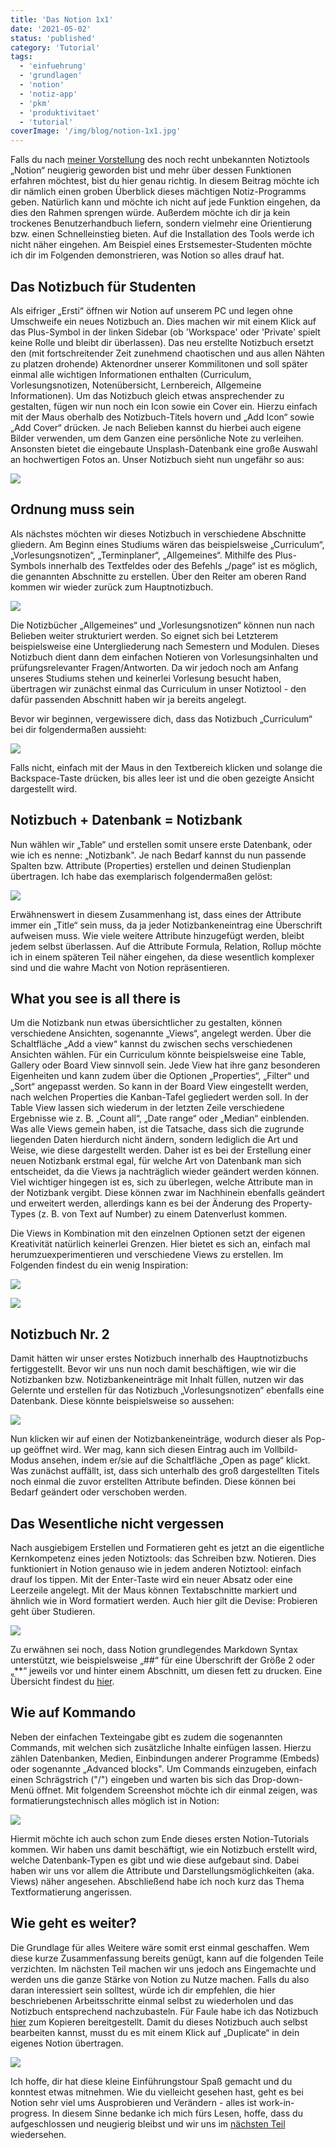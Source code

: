 ```yaml
---
title: 'Das Notion 1x1'
date: '2021-05-02'
status: 'published'
category: 'Tutorial'
tags:
  - 'einfuehrung'
  - 'grundlagen'
  - 'notion'
  - 'notiz-app'
  - 'pkm'
  - 'produktivitaet'
  - 'tutorial'
coverImage: '/img/blog/notion-1x1.jpg'
---
```


Falls du nach [meiner Vorstellung](/blog/2021-04-18-notion-allrounder) des noch recht unbekannten Notiztools „Notion“ neugierig geworden bist und mehr über dessen Funktionen erfahren möchtest, bist du hier genau richtig. In diesem Beitrag möchte ich dir nämlich einen groben Überblick dieses mächtigen Notiz-Programms geben. Natürlich kann und möchte ich nicht auf jede Funktion eingehen, da dies den Rahmen sprengen würde. Außerdem möchte ich dir ja kein trockenes Benutzerhandbuch liefern, sondern vielmehr eine Orientierung bzw. einen Schnelleinstieg bieten. Auf die Installation des Tools werde ich nicht näher eingehen. Am Beispiel eines Erstsemester-Studenten möchte ich dir im Folgenden demonstrieren, was Notion so alles drauf hat.

<!--more-->

## Das Notizbuch für Studenten

Als eifriger „Ersti“ öffnen wir Notion auf unserem PC und legen ohne Umschweife ein neues Notizbuch an. Dies machen wir mit einem Klick auf das Plus-Symbol in der linken Sidebar (ob 'Workspace' oder 'Private' spielt keine Rolle und bleibt dir überlassen). Das neu erstellte Notizbuch ersetzt den (mit fortschreitender Zeit zunehmend chaotischen und aus allen Nähten zu platzen drohende) Aktenordner unserer Kommilitonen und soll später einmal alle wichtigen Informationen enthalten (Curriculum, Vorlesungsnotizen, Notenübersicht, Lernbereich, Allgemeine Informationen). Um das Notizbuch gleich etwas ansprechender zu gestalten, fügen wir nun noch ein Icon sowie ein Cover ein. Hierzu einfach mit der Maus oberhalb des Notizbuch-Titels hovern und „Add Icon“ sowie „Add Cover“ drücken. Je nach Belieben kannst du hierbei auch eigene Bilder verwenden, um dem Ganzen eine persönliche Note zu verleihen. Ansonsten bietet die eingebaute Unsplash-Datenbank eine große Auswahl an hochwertigen Fotos an. Unser Notizbuch sieht nun ungefähr so aus:

![](/img/blog/notion-intro-01.png)

## Ordnung muss sein

Als nächstes möchten wir dieses Notizbuch in verschiedene Abschnitte gliedern. Am Beginn eines Studiums wären das beispielsweise „Curriculum“, „Vorlesungsnotizen“, „Terminplaner“, „Allgemeines“. Mithilfe des Plus-Symbols innerhalb des Textfeldes oder des Befehls „/page“ ist es möglich, die genannten Abschnitte zu erstellen. Über den Reiter am oberen Rand kommen wir wieder zurück zum Hauptnotizbuch.

![](/img/blog/notion-intro-02.png)

Die Notizbücher „Allgemeines“ und „Vorlesungsnotizen“ können nun nach Belieben weiter strukturiert werden. So eignet sich bei Letzterem beispielsweise eine Untergliederung nach Semestern und Modulen. Dieses Notizbuch dient dann dem einfachen Notieren von Vorlesungsinhalten und prüfungsrelevanter Fragen/Antworten. Da wir jedoch noch am Anfang unseres Studiums stehen und keinerlei Vorlesung besucht haben, übertragen wir zunächst einmal das Curriculum in unser Notiztool - den dafür passenden Abschnitt haben wir ja bereits angelegt.

Bevor wir beginnen, vergewissere dich, dass das Notizbuch „Curriculum“ bei dir folgendermaßen aussieht:

![](/img/blog/notion-intro-03.png)

Falls nicht, einfach mit der Maus in den Textbereich klicken und solange die Backspace-Taste drücken, bis alles leer ist und die oben gezeigte Ansicht dargestellt wird.

## Notizbuch + Datenbank = Notizbank

Nun wählen wir „Table“ und erstellen somit unsere erste Datenbank, oder wie ich es nenne: „Notizbank". Je nach Bedarf kannst du nun passende Spalten bzw. Attribute (Properties) erstellen und deinen Studienplan übertragen. Ich habe das exemplarisch folgendermaßen gelöst:

![](/img/blog/notion-intro-04.png)

Erwähnenswert in diesem Zusammenhang ist, dass eines der Attribute immer ein „Title“ sein muss, da ja jeder Notizbankeneintrag eine Überschrift aufweisen muss. Wie viele weitere Attribute hinzugefügt werden, bleibt jedem selbst überlassen. Auf die Attribute Formula, Relation, Rollup möchte ich in einem späteren Teil näher eingehen, da diese wesentlich komplexer sind und die wahre Macht von Notion repräsentieren.

## What you see is all there is

Um die Notizbank nun etwas übersichtlicher zu gestalten, können verschiedene Ansichten, sogenannte „Views“, angelegt werden. Über die Schaltfläche „Add a view“ kannst du zwischen sechs verschiedenen Ansichten wählen. Für ein Curriculum könnte beispielsweise eine Table, Gallery oder Board View sinnvoll sein. Jede View hat ihre ganz besonderen Eigenheiten und kann zudem über die Optionen „Properties“, „Filter“ und „Sort“ angepasst werden. So kann in der Board View eingestellt werden, nach welchen Properties die Kanban-Tafel gegliedert werden soll. In der Table View lassen sich wiederum in der letzten Zeile verschiedene Ergebnisse wie z. B. „Count all“, „Date range“ oder „Median“ einblenden. Was alle Views gemein haben, ist die Tatsache, dass sich die zugrunde liegenden Daten hierdurch nicht ändern, sondern lediglich die Art und Weise, wie diese dargestellt werden. Daher ist es bei der Erstellung einer neuen Notizbank erstmal egal, für welche Art von Datenbank man sich entscheidet, da die Views ja nachträglich wieder geändert werden können. Viel wichtiger hingegen ist es, sich zu überlegen, welche Attribute man in der Notizbank vergibt. Diese können zwar im Nachhinein ebenfalls geändert und erweitert werden, allerdings kann es bei der Änderung des Property-Types (z. B. von Text auf Number) zu einem Datenverlust kommen.

Die Views in Kombination mit den einzelnen Optionen setzt der eigenen Kreativität natürlich keinerlei Grenzen. Hier bietet es sich an, einfach mal herumzuexperimentieren und verschiedene Views zu erstellen. Im Folgenden findest du ein wenig Inspiration:

![](/img/blog/notion-intro-05-1.png)

![](/img/blog/notion-intro-05-2.png)

## Notizbuch Nr. 2

Damit hätten wir unser erstes Notizbuch innerhalb des Hauptnotizbuchs fertiggestellt. Bevor wir uns nun noch damit beschäftigen, wie wir die Notizbanken bzw. Notizbankeneinträge mit Inhalt füllen, nutzen wir das Gelernte und erstellen für das Notizbuch „Vorlesungsnotizen“ ebenfalls eine Datenbank. Diese könnte beispielsweise so aussehen:

![](/img/blog/notion-intro-06.png)

Nun klicken wir auf einen der Notizbankeneinträge, wodurch dieser als Pop-up geöffnet wird. Wer mag, kann sich diesen Eintrag auch im Vollbild-Modus ansehen, indem er/sie auf die Schaltfläche „Open as page“ klickt. Was zunächst auffällt, ist, dass sich unterhalb des groß dargestellten Titels noch einmal die zuvor erstellten Attribute befinden. Diese können bei Bedarf geändert oder verschoben werden.

## Das Wesentliche nicht vergessen

Nach ausgiebigem Erstellen und Formatieren geht es jetzt an die eigentliche Kernkompetenz eines jeden Notiztools: das Schreiben bzw. Notieren. Dies funktioniert in Notion genauso wie in jedem anderen Notiztool: einfach drauf los tippen. Mit der Enter-Taste wird ein neuer Absatz oder eine Leerzeile angelegt. Mit der Maus können Textabschnitte markiert und ähnlich wie in Word formatiert werden. Auch hier gilt die Devise: Probieren geht über Studieren.

![](/img/blog/notion-intro-07.png)

Zu erwähnen sei noch, dass Notion grundlegendes Markdown Syntax unterstützt, wie beispielsweise „##“ für eine Überschrift der Größe 2 oder „\*\*“ jeweils vor und hinter einem Abschnitt, um diesen fett zu drucken. Eine Übersicht findest du [hier](https://daringfireball.net/projects/markdown/syntax).

## Wie auf Kommando

Neben der einfachen Texteingabe gibt es zudem die sogenannten Commands, mit welchen sich zusätzliche Inhalte einfügen lassen. Hierzu zählen Datenbanken, Medien, Einbindungen anderer Programme (Embeds) oder sogenannte „Advanced blocks". Um Commands einzugeben, einfach einen Schrägstrich ("/") eingeben und warten bis sich das Drop-down-Menü öffnet. Mit folgendem Screenshot möchte ich dir einmal zeigen, was formatierungstechnisch alles möglich ist in Notion:

![](/img/blog/notion-intro-08.png)

Hiermit möchte ich auch schon zum Ende dieses ersten Notion-Tutorials kommen. Wir haben uns damit beschäftigt, wie ein Notizbuch erstellt wird, welche Datenbank-Typen es gibt und wie diese aufgebaut sind. Dabei haben wir uns vor allem die Attribute und Darstellungsmöglichkeiten (aka. Views) näher angesehen. Abschließend habe ich noch kurz das Thema Textformatierung angerissen.

## Wie geht es weiter?

Die Grundlage für alles Weitere wäre somit erst einmal geschaffen. Wem diese kurze Zusammenfassung bereits genügt, kann auf die folgenden Teile verzichten. Im nächsten Teil machen wir uns jedoch ans Eingemachte und werden uns die ganze Stärke von Notion zu Nutze machen. Falls du also daran interessiert sein solltest, würde ich dir empfehlen, die hier beschriebenen Arbeitsschritte einmal selbst zu wiederholen und das Notizbuch entsprechend nachzubasteln. Für Faule habe ich das Notizbuch [hier](https://www.notion.so/Studium-b0a433b6a5b34f58a95535ed0aacd6ab) zum Kopieren bereitgestellt. Damit du dieses Notizbuch auch selbst bearbeiten kannst, musst du es mit einem Klick auf „Duplicate“ in dein eigenes Notion übertragen.

![](/img/blog/notion-intro-09.png)

Ich hoffe, dir hat diese kleine Einführungstour Spaß gemacht und du konntest etwas mitnehmen. Wie du vielleicht gesehen hast, geht es bei Notion sehr viel ums Ausprobieren und Verändern - alles ist work-in-progress. In diesem Sinne bedanke ich mich fürs Lesen, hoffe, dass du aufgeschlossen und neugierig bleibst und wir uns im [nächsten Teil](/blog/2021-05-16-notion-deathly-hallows) wiedersehen.
